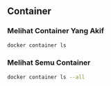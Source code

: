 ## Container

### Melihat Container Yang Akif

```bash
docker container ls
```

### Melihat Semu Container

```bash
docker container ls --all
```
